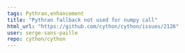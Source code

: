 ```yaml
---
tags: Pythran,enhancement
title: "Pythran fallback not used for numpy call"
html_url: "https://github.com/cython/cython/issues/2126"
user: serge-sans-paille
repo: cython/cython
---
```


